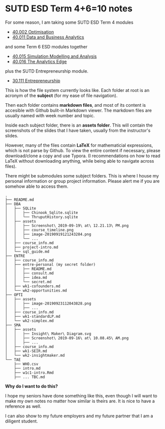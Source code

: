 # SUTD ESD Term 4+6=10 notes

For some reason, I am taking some SUTD ESD Term 4 modules 

- [40.002 Optimisation](https://esd.sutd.edu.sg/courses/40002-optimisation/)
- [40.011 Data and Business Analytics](https://esd.sutd.edu.sg/courses/40011-data-business-analytics/)

and some Term 6 ESD modules together

- [40.015 Simulation Modelling and Analysis](https://esd.sutd.edu.sg/courses/40015-simulation-modelling-analysis/)
- [40.016 The Analytics Edge](https://esd.sutd.edu.sg/courses/40016-the-analytics-edge/)

plus the SUTD Entrepreneurship module.

- [30.111 Entrepreneurship](https://epd.sutd.edu.sg/undergraduate-courses/30111-entrepreneurship/)

This is how the file system currently looks like. Each folder at root is an acronym of the **subject** (for my ease of file navigation). 

Then each folder contains **markdown files**, and most of its content is accesible with Github bulit-in Markdown viewer. The markdown files are usually named with week number and topic.

Inside each subject folder, there is an **assets folder**. This will contain the screenshots of the slides that I have taken, usually from the instructor's slides.

However, many of the files contain **LaTeX** for mathematicial expressions, which is not parse by Github. To view the entire content if necessary, please download/clone a copy and use Typora. (I recommendations on how to read LaTeX without downloading anything, while being able to navigate across files).

There might be submodules some subject folders. This is where I house my personal information or group project information. Please alert me if you are somehow able to access them.

```
.
├── README.md
├── DBA
│   ├── SQLite
│   │   ├── Chinook_Sqlite.sqlite
│   │   └── ThruputHistory.sqlite
│   ├── assets
│   │   ├── Screenshot\ 2019-09-19\ at\ 12.21.13\ PM.png
│   │   ├── course_timeline.png
│   │   ├── image-20190919121243284.png
│   │   └── ...
│   ├── course_info.md
│   ├── project-intro.md
│   └── sql_guide.md
├── ENTRE
│   ├── course_info.md
│   ├── entre-personal (my secret folder)
│   │   ├── README.md
│   │   ├── consult.md
│   │   ├── idea.md
│   │   └── secret.md
│   ├── wk1-cofounders.md
│   └── wk2-opportunities.md
├── OPTI
│   ├── assets
│   │   ├── image-20190923112043828.png
│   │   ├── ...
│   ├── course_info.md
│   ├── wk1-standardLP.md
│   └── wk2-simplex.md
├── SMA
│   ├── assets
│   │   ├── Insight\ Maker\ Diagram.svg
│   │   ├── Screenshot\ 2019-09-16\ at\ 10.08.45\ AM.png
│   │   ├── ...
│   ├── course_info.md
│   ├── wk1-SEIR.md
│   └── wk2-insightmaker.md
└── TAE
    ├── WHO.csv
    ├── intro.md
    ├── w1c1-intro.Rmd
    ├── ... TBC.md
```



**Why do I want to do this?**

I hope my seniors have done something like this, even though I will want to make my own notes no matter how similar is theirs are. It is nice to have a reference as well.

I can also show to my future employers and my future partner that I am a diligent student.
